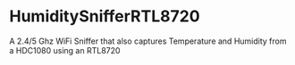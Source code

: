 # HumiditySnifferRTL8720
A 2.4/5 Ghz WiFi Sniffer that also captures Temperature and Humidity from a HDC1080 using an RTL8720
